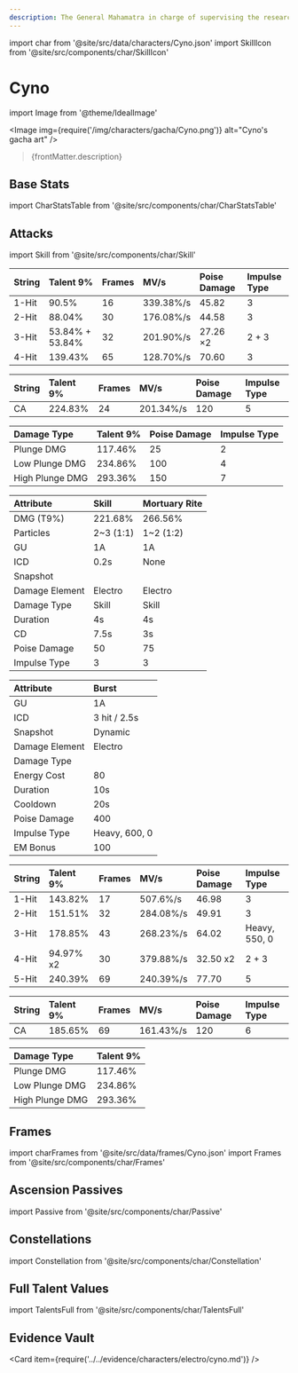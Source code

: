 ```yaml
---
description: The General Mahamatra in charge of supervising the researchers of the Akademiya. It is said that when he gets down to work, the General Mahamatra is even more efficient than the "Great Vayuvyastra" made by the Kshahrewar.
---
```


import char from '@site/src/data/characters/Cyno.json'
import SkillIcon from '@site/src/components/char/SkillIcon'

# Cyno

import Image from '@theme/IdealImage'

<Image img={require('/img/characters/gacha/Cyno.png')} alt="Cyno's gacha art" />
<blockquote>{frontMatter.description}</blockquote>

## Base Stats

import CharStatsTable from '@site/src/components/char/CharStatsTable'

<CharStatsTable char={char} />

## Attacks

import Skill from '@site/src/components/char/Skill'

<Tabs>
<TabItem value='na' label='Normal Attacks'>
<SkillIcon char={char} skill='na' />
<div class='talent-columns'>
<Skill char={char} skill='na' sectionFilter='Normal Attack' />

| String | Talent 9%        | Frames | MV/s      | Poise Damage | Impulse Type  |
| :----- | :--------------- | :----- | :-------- | :----------- | :------------ |
| 1-Hit  | 90.5%            | 16     | 339.38%/s | 45.82        | 3             |
| 2-Hit  | 88.04%           | 30     | 176.08%/s | 44.58        | 3             |
| 3-Hit  | 53.84% \+ 53.84% | 32     | 201.90%/s | 27.26 ×2     | 2 \+ 3        |
| 4-Hit  | 139.43%          | 65     | 128.70%/s | 70.60        | 3             |

</div>
<div class='talent-columns'>
<Skill char={char} skill='na' sectionFilter='Charged Attack' />

| String | Talent 9%        | Frames | MV/s      | Poise Damage | Impulse Type |
| :----- | :--------------- | :----- | :-------- | :----------- | :----------- |
| CA     | 224.83%          | 24     | 201.34%/s | 120          | 5            |

</div>
<div class='talent-columns'>
<Skill char={char} skill='na' sectionFilter='Plunging Attack' />

| Damage Type     | Talent 9% | Poise Damage | Impulse Type |
| :-------------- | :-------- | :----------- | :----------- |
| Plunge DMG      | 117.46%   | 25           | 2            |
| Low Plunge DMG  | 234.86%   | 100          | 4            |
| High Plunge DMG | 293.36%   | 150          | 7            |

</div>

</TabItem>

<TabItem value='e' label='Skill'>
<SkillIcon char={char} skill='e' />
<div class='talent-columns'>
<Skill char={char} skill='e' />

| Attribute                 | Skill       | Mortuary Rite |
| :-----------------------  | :---------- | :------------ |
| DMG \(T9%\)               | 221.68%     | 266.56%       |
| Particles                 | 2~3 \(1:1\) | 1~2 \(1:2\)   |
| GU                        | 1A          | 1A            |
| ICD                       | 0.2s        | None          |
| Snapshot                  |             |               |
| Damage Element            | Electro     | Electro       |
| Damage Type               | Skill       | Skill         |
| Duration                  | 4s          | 4s            |
| CD                        | 7.5s        | 3s            |
| Poise Damage              | 50          | 75            |
| Impulse Type              | 3           | 3             |

</div>

</TabItem>

<TabItem value='q' label='Burst'>
<SkillIcon char={char} skill='q' />
<div class='talent-columns'>
<Skill char={char} skill='q'/>

| Attribute         | Burst           |
| :---------------- | :-------------- |
| GU                | 1A              |
| ICD               | 3 hit / 2.5s    |
| Snapshot          | Dynamic         |
| Damage Element    | Electro         |
| Damage Type       |                 |
| Energy Cost       | 80              |
| Duration          | 10s             |
| Cooldown          | 20s             |
| Poise Damage      | 400             |
| Impulse Type      | Heavy, 600, 0   |
| EM Bonus          | 100             |

</div>

| String     | Talent 9% | Frames | MV/s      | Poise Damage | Impulse Type  |
| :--------- | :-------- | :----- | :-------- | :----------- | :------------ |
| 1-Hit      | 143.82%   | 17     | 507.6%/s  | 46.98        | 3             |
| 2-Hit      | 151.51%   | 32     | 284.08%/s | 49.91        | 3             |
| 3-Hit      | 178.85%   | 43     | 268.23%/s | 64.02        | Heavy, 550, 0 |
| 4-Hit      | 94.97% x2 | 30     | 379.88%/s | 32.50 x2     | 2 \+ 3        |
| 5-Hit      | 240.39%   | 69     | 240.39%/s | 77.70        | 5             |

| String | Talent 9%        | Frames | MV/s      | Poise Damage | Impulse Type |
| :----- | :--------------- | :----- | :-------- | :----------- | :----------- |
| CA     | 185.65%          | 69     | 161.43%/s | 120          | 6            |

| Damage Type     | Talent 9% |
| :-------------- | :-------- |
| Plunge DMG      | 117.46%   |
| Low Plunge DMG  | 234.86%   |
| High Plunge DMG | 293.36%   |

</TabItem>
</Tabs>

## Frames

import charFrames from '@site/src/data/frames/Cyno.json'
import Frames from '@site/src/components/char/Frames'

<Frames data={charFrames} />

## Ascension Passives

import Passive from '@site/src/components/char/Passive'

<Tabs>
<TabItem value='passive' label='Passive'>
<Passive char={char} passive={2} />
</TabItem>

<TabItem value='a1' label='Ascension 1'>
<Passive char={char} passive={0} />
</TabItem>

<TabItem value="a4" label="Ascension 4">
<Passive char={char} passive={1} />
</TabItem>
</Tabs>

## Constellations

import Constellation from '@site/src/components/char/Constellation'

<Tabs>
<TabItem value='c1' label='C1'>
<Constellation char={char} constellation={1} />
</TabItem>

<TabItem value='c2' label='C2'>
<Constellation char={char} constellation={2} />
</TabItem>

<TabItem value='c3' label='C3'>
<Constellation char={char} constellation={3} />
</TabItem>

<TabItem value='c4' label='C4'>
<Constellation char={char} constellation={4} />
</TabItem>

<TabItem value='c5' label='C5'>
<Constellation char={char} constellation={5} />
</TabItem>

<TabItem value='c6' label='C6'>
<Constellation char={char} constellation={6} />
</TabItem>
</Tabs>

## Full Talent Values

import TalentsFull from '@site/src/components/char/TalentsFull'

<TalentsFull char={char}/>

## Evidence Vault

<Card item={require('../../evidence/characters/electro/cyno.md')} />
